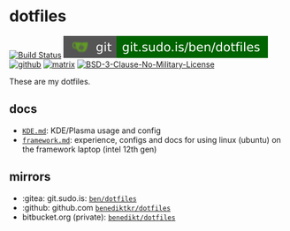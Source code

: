 # dotfiles

[![Build Status](https://jenkins.sudo.is/buildStatus/icon?job=ben%2Fdotfiles%2Fmain&style=flat-square)](https://jenkins.sudo.is/job/ben/job/dotfiles/)
[![git](docs/img/shields/git.sudo.is-ben-dotfiles.svg)](https://git.sudo.is/ben/dotfiles)
[![github](https://git.sudo.is/ben/infra/media/branch/main/docs/img/shields/github-benediktkr.svg)](https://github.com/benediktkr/dotfiles)
[![matrix](https://git.sudo.is/ben/infra/media/branch/main/docs/img/shields/matrix-ben-sudo.is.svg)](https://matrix.to/#/@ben:sudo.is)
[![BSD-3-Clause-No-Military-License](https://git.sudo.is/ben/infra/media/branch/main/docs/img/shields/license-BSD-blue.svg)](LICENSE)

These are my dotfiles.

## docs

* [`KDE.md`](docs/KDE.md): KDE/Plasma usage and config
* [`framework.md`](docs/framework.md): experience, configs and docs for using linux (ubuntu) on the framework laptop (intel 12th gen)

## mirrors

 * :gitea: git.sudo.is: [`ben/dotfiles`](https://git.sudo.is/ben/dotfiles)
 * :github: github.com [`benediktkr/dotfiles`](https://github.com/benediktkr/dotfiles)
 * bitbucket.org (private): [`benedikt/dotfiles`](https://bitbucket.org/benedikt/dotfiles)
